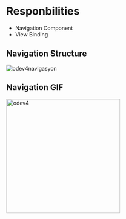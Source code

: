 # Responbilities 
- Navigation Component
- View Binding


## Navigation Structure

![odev4navigasyon](https://github.com/ozenkadir/TechCareer-KotlinBootcamp-Assignment4/assets/92018201/6e079816-1587-463f-91b5-bc71f2bb5b06)


## Navigation GIF

<img src="https://github.com/ozenkadir/TechCareer-KotlinBootcamp-Assignment4/assets/92018201/9b518f47-bf54-48c9-aa46-a3b00756f003" alt="odev4" width="300"/>
  
